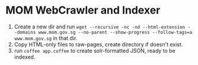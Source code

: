 MOM WebCrawler and Indexer
==========================

1. Create a new dir and run `wget --recursive -nc -nd --html-extension --domains www.mom.gov.sg --no-parent --show-progress --follow-tags=a www.mom.gov.sg` in that dir.
2. Copy HTML-only files to raw-pages, create directory if doesn't exist.
3. run `coffee app.coffee` to create solr-formatted JSON, ready to be indexed.

